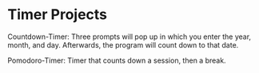# Timer Projects

Countdown-Timer: Three prompts will pop up in which you enter the year, month, and day. Afterwards, the program will count down to that date.

Pomodoro-Timer: Timer that counts down a session, then a break.
